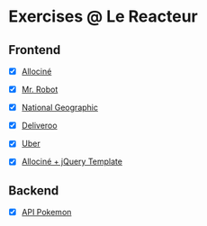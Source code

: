 # Exercises @ Le Reacteur

## Frontend

- [x] [Allociné](https://xaviercolombel.github.io/frontend/allocine/original/index.html)

- [x] [Mr. Robot](https://xaviercolombel.github.io/frontend/mrrobot/index.html)

- [x] [National Geographic](https://xaviercolombel.github.io/frontend/natgeo/index.html)

- [x] [Deliveroo](https://xaviercolombel.github.io/frontend/deliveroo/index.html)

- [x] [Uber](https://xaviercolombel.github.io/uber/frontend/index.html)

- [x] [Allociné + jQuery Template](https://xaviercolombel.github.io/frontend/allocine/template/index.html)

## Backend

- [x] [API Pokemon](https://xaviercolombel.github.io/backend/01/mon-premier-serveur-web/index.html)


